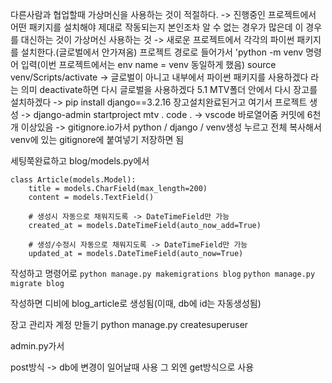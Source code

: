 다른사람과  협업할때 가상머신을 사용하는 것이 적절하다.
-> 진행중인 프로젝트에서 어떤 패키지를 설치해야 제대로 작동되는지 본인조차 알 수 없는 경우가 많은데 이 경우를 대신하는 것이 가상머신 사용하는 것
-> 새로운 프로젝트에서 각각의 파이썬 패키지를 설치한다.(글로벌에서 안가져옴)
프로젝트 경로로 들어가서 'python -m venv <env name> 명령어 입력(이번 프로젝트에서는 env name = venv 동일하게 했음)
source venv/Scripts/activate -> 글로벌이 아니고 내부에서 파이썬 패키지를 사용하겠다 라는 의미
deactivate하면 다시 글로벌을 사용하겠다
5.1 MTV폴더 안에서 다시 장고를 설치하겠다 -> pip install django==3.2.16
장고설치완료된거고 여기서 프로젝트 생성 -> django-admin startproject mtv .
code . -> vscode 바로열어줌
커밋에 6천개 이상있음 -> gitignore.io가서 python / django / venv생성 누르고 전체 복사해서 venv에 있는 gitignore에 붙여넣기 저장하면 됨


세팅쭉완료하고 blog/models.py에서 
```
class Article(models.Model):
    title = models.CharField(max_length=200)
    content = models.TextField()

    # 생성시 자동으로 채워지도록 -> DateTimeField만 가능
    created_at = models.DateTimeField(auto_now_add=True)

    # 생성/수정시 자동으로 채워지도록 -> DateTimeField만 가능
    updated_at = models.DateTimeField(auto_now=True)
```
작성하고 명령어로
 `python manage.py makemigrations blog` 
`python manage.py migrate blog`

작성하면 디비에 blog_article로 생성됨(이때, db에 id는 자동생성됨)

장고 관리자 계정 만들기
python manage.py createsuperuser

admin.py가서 

post방식 -> db에 변경이 일어날때 사용
그 외엔 get방식으로 사용
